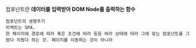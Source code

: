 컴포넌트란 **데이터를 입력받아 DOM Node를 출력하는 함수**

```
컴포넌트의 생명주기
리액트는 SPA.
한 페이지에 경로에 따라 혹은 조건에 따라 등등 여러 상태에 따라 그에 맞는 컴포넌트를 그렸다 지웠다 하는 것. 페이지를 이동하는 것이 아니라
```
